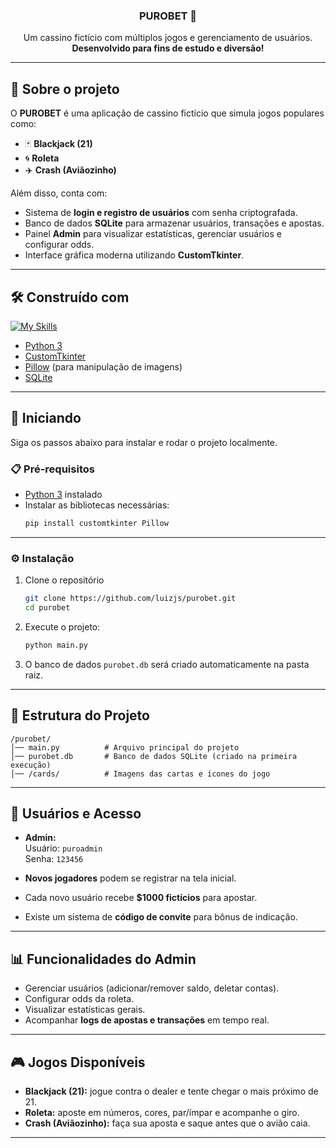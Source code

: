 <div align="center">
  <h3 align="center">PUROBET 🎰</h3>

  <p align="center">
    Um cassino fictício com múltiplos jogos e gerenciamento de usuários.
    <br />
    <strong>Desenvolvido para fins de estudo e diversão!</strong>
  </p>
</div>

---

## 🎲 Sobre o projeto

O **PUROBET** é uma aplicação de cassino fictício que simula jogos populares como:

- 🃏 **Blackjack (21)**
- 🌀 **Roleta**
- ✈️ **Crash (Aviãozinho)**

Além disso, conta com:
- Sistema de **login e registro de usuários** com senha criptografada.
- Banco de dados **SQLite** para armazenar usuários, transações e apostas.
- Painel **Admin** para visualizar estatísticas, gerenciar usuários e configurar odds.
- Interface gráfica moderna utilizando **CustomTkinter**.

---

## 🛠️ Construído com

[![My Skills](https://skillicons.dev/icons?i=python,sqlite)](https://skillicons.dev)

* [Python 3](https://www.python.org/)
* [CustomTkinter](https://github.com/TomSchimansky/CustomTkinter)
* [Pillow](https://python-pillow.org/) (para manipulação de imagens)
* [SQLite](https://www.sqlite.org/)

---

## 🚀 Iniciando

Siga os passos abaixo para instalar e rodar o projeto localmente.

### 📋 Pré-requisitos

- [Python 3](https://www.python.org/downloads/) instalado
- Instalar as bibliotecas necessárias:
  ```sh
  pip install customtkinter Pillow
  ```

---

### ⚙️ Instalação

1. Clone o repositório
   ```sh
   git clone https://github.com/luizjs/purobet.git
   cd purobet
   ```

2. Execute o projeto:
   ```sh
   python main.py
   ```

3. O banco de dados `purobet.db` será criado automaticamente na pasta raiz.

---

## 📂 Estrutura do Projeto

```
/purobet/
│── main.py          # Arquivo principal do projeto
│── purobet.db       # Banco de dados SQLite (criado na primeira execução)
│── /cards/          # Imagens das cartas e ícones do jogo
```

---

## 👤 Usuários e Acesso

- **Admin:**  
  Usuário: `puroadmin`  
  Senha: `123456`

- **Novos jogadores** podem se registrar na tela inicial.  
- Cada novo usuário recebe **$1000 fictícios** para apostar.  
- Existe um sistema de **código de convite** para bônus de indicação.  

---

## 📊 Funcionalidades do Admin

- Gerenciar usuários (adicionar/remover saldo, deletar contas).
- Configurar odds da roleta.
- Visualizar estatísticas gerais.
- Acompanhar **logs de apostas e transações** em tempo real.

---

## 🎮 Jogos Disponíveis

- **Blackjack (21):** jogue contra o dealer e tente chegar o mais próximo de 21.  
- **Roleta:** aposte em números, cores, par/ímpar e acompanhe o giro.  
- **Crash (Aviãozinho):** faça sua aposta e saque antes que o avião caia.  

---
